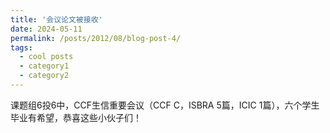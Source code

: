 ```yaml
---
title: '会议论文被接收'
date: 2024-05-11
permalink: /posts/2012/08/blog-post-4/
tags:
  - cool posts
  - category1
  - category2
---
```


<!--
# This post will show up by default. To disable scheduling of future posts, edit `config.yml` and set `future: false`. 
-->

课题组6投6中，CCF生信重要会议（CCF C，ISBRA 5篇，ICIC 1篇），六个学生毕业有希望，恭喜这些小伙子们！
